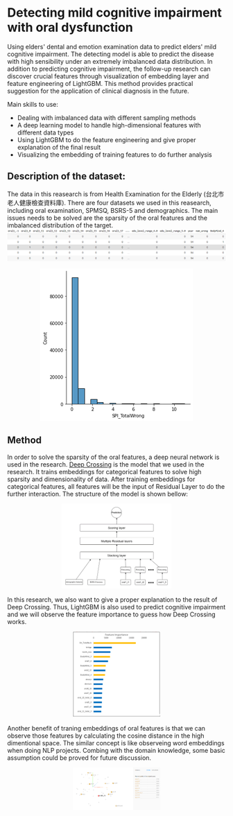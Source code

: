 # Detecting mild cognitive impairment with oral dysfunction
Using elders' dental and emotion examination data to predict elders' mild cognitive impairment. The detecting model is able to predict the disease with high sensibility under an extremely imbalanced data distribution. In addition to predicting cognitive impairment, the follow-up research can discover crucial features through visualization of embedding layer and feature engineering of LightGBM. This method provides practical suggestion for the application of clinical diagnosis in the future.

Main skills to use:
- Dealing with imbalanced data with different sampling methods
- A deep learning model to handle high-dimensional features with different data types
- Using LightGBM to do the feature engineering and give proper explanation of the final result
- Visualizing the embedding of training features to do further analysis

## Description of the dataset:
  The data in this reasearch is from Health Examination for the Elderly (台北市老人健康檢查資料庫). There are four datasets we used in this reasearch, including oral examination, SPMSQ, BSRS-5 and demographics. The main issues needs to be solved are the sparsity of the oral features and the imbalanced distribution of the target.
![image](https://github.com/mickeysun0104/Detecting-mild-cognitive-impairment-with-oral-dysfunction-by-deep-neural-network-/blob/main/pics/data_sparsity.png)
<div align=center>
<img src="https://github.com/mickeysun0104/Detecting-mild-cognitive-impairment-with-oral-dysfunction-by-deep-neural-network-/blob/main/pics/spiscore_distribution.png" alt="Distribution of SPMSQ score">
</div>

## Method
  In order to solve the sparsity of the oral features, a deep neural network is used in the research. [Deep Crossing](https://dl.acm.org/doi/abs/10.1145/2939672.2939704) is the model that we used in the research. It trains embeddings for categorical features to solve high sparsity and dimensionality of data. After training embeddings for categorical features, all features will be the input of Residual Layer to do the further interaction. The structure of the model is shown bellow:
<div align=center>
<img src="https://github.com/mickeysun0104/Detecting-mild-cognitive-impairment-with-oral-dysfunction-by-deep-neural-network-/blob/main/pics/deep_crossing.png" width="50%" height="50%"/>
</div>

  In this research, we also want to give a proper explanation to the result of Deep Crossing. Thus, LightGBM is also used to predict cognitive impairment and we will observe the feature importance to guess how Deep Crossing works.
<div align=center>
<img src="https://github.com/mickeysun0104/Detecting-mild-cognitive-impairment-with-oral-dysfunction-by-deep-neural-network-/blob/main/pics/LightGBM.png" width="40%" height="40%"/>
</div>

  Another benefit of traning embeddings of oral features is that we can observe those features by calculating the cosine distance in the high dimentional space. The similar concept is like observeing word embeddings when doing NLP projects. Combing with the domain knowledge, some basic assumption could be proved for future discussion. 
<div align=center>
<img src="https://github.com/mickeysun0104/Detecting-mild-cognitive-impairment-with-oral-dysfunction-by-deep-neural-network-/blob/main/pics/emb_oral6_t6_molar.png" width="40%" height="40%"/>
</div>
  
  
  

